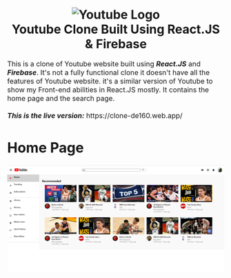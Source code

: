 <h1 align="center">
  <img title="Youtube" src="https://upload.wikimedia.org/wikipedia/commons/thumb/b/b8/YouTube_Logo_2017.svg/512px-YouTube_Logo_2017.svg.png" alt="Youtube Logo" width="400" />
  <br>
  Youtube Clone Built Using React.JS & Firebase
</h1>

<p><font size="3">
  This is a clone of Youtube website built using <strong><em>React.JS</em></strong> and <strong><em>Firebase</em></strong>. It's not a fully functional clone it doesn't have all the features of Youtube website. it's a similar version of Youtube to show my Front-end abilities in React.JS mostly. It contains the home page and the search page.
  <br><br> 
  <strong><em>This is the live version:</em></strong> https://clone-de160.web.app/
</p>
  
  # Home Page
  
 <div align="center"><a name="menu"></a>

   <img alt="Home Page" src="./public/images/3.PNG" />

</div>
